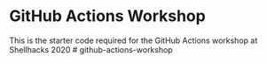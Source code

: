 ﻿# GitHub Actions Workshop
 This is the starter code required for the GitHub Actions workshop 
 at Shellhacks 2020
#   g i t h u b - a c t i o n s - w o r k s h o p  
 
